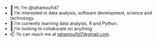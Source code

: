 - 👋 Hi, I’m @tahamoufid7
- 👀 I’m interested in data analysis, software development, science and technology.
- 🌱 I’m currently learning data analysis, R and Python.
- 💞️ I’m looking to collaborate on anything.
- 📫 Yo can reach me at tahamoufid7@gmail.com.

<!---
tahamoufid7/tahamoufid7 is a ✨ special ✨ repository because its `README.md` (this file) appears on your GitHub profile.
You can click the Preview link to take a look at your changes.
--->
